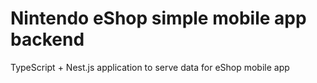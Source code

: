 # Nintendo eShop simple mobile app backend

TypeScript + Nest.js application to serve data for eShop mobile app
